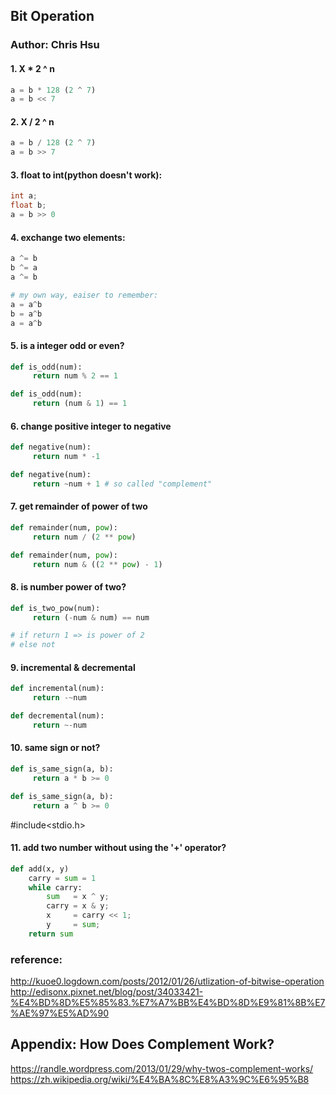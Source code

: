 ## Bit Operation

### Author: Chris Hsu

#### 1. X * 2 ^ n
```python
a = b * 128 (2 ^ 7)
a = b << 7
```

#### 2. X / 2 ^ n
```python
a = b / 128 (2 ^ 7)
a = b >> 7
```

#### 3. float to int(python doesn't work):
```c
int a;
float b;
a = b >> 0
```

#### 4. exchange two elements:
```python
a ^= b
b ^= a
a ^= b
```

```python
# my own way, eaiser to remember:
a = a^b
b = a^b
a = a^b
```

#### 5. is a integer odd or even?
```python
def is_odd(num):
     return num % 2 == 1

def is_odd(num):
     return (num & 1) == 1
```

#### 6. change positive integer to negative
```python
def negative(num):
     return num * -1

def negative(num):
     return ~num + 1 # so called "complement"
```

#### 7. get remainder of power of two
```python
def remainder(num, pow):
     return num / (2 ** pow)

def remainder(num, pow):
     return num & ((2 ** pow) - 1)
```
#### 8. is number power of two?
```python
def is_two_pow(num):
     return (-num & num) == num

# if return 1 => is power of 2
# else not
```

#### 9. incremental & decremental
```python
def incremental(num):
     return -~num

def decremental(num):
     return ~-num
```

#### 10. same sign or not?
```python
def is_same_sign(a, b):
     return a * b >= 0

def is_same_sign(a, b):
     return a ^ b >= 0
```
#include<stdio.h>

#### 11. add two number without using the '+' operator?
```python
def add(x, y)
    carry = sum = 1
    while carry:
        sum   = x ^ y;
        carry = x & y;
        x     = carry << 1;
        y     = sum;
    return sum
```

### reference:
http://kuoe0.logdown.com/posts/2012/01/26/utlization-of-bitwise-operation
http://edisonx.pixnet.net/blog/post/34033421-%E4%BD%8D%E5%85%83.%E7%A7%BB%E4%BD%8D%E9%81%8B%E7%AE%97%E5%AD%90


## Appendix: How Does Complement Work?
https://randle.wordpress.com/2013/01/29/why-twos-complement-works/
https://zh.wikipedia.org/wiki/%E4%BA%8C%E8%A3%9C%E6%95%B8






